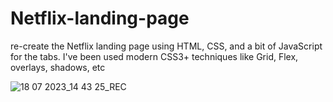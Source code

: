 # Netflix-landing-page
re-create the Netflix landing page using HTML, CSS, and a bit of JavaScript for the tabs. I've been used modern CSS3+ techniques like Grid, Flex, overlays, shadows, etc

![18 07 2023_14 43 25_REC](https://github.com/aysegulyasar05/Netflix-landing-page/assets/65957331/408b19a0-f8bd-462a-a5a7-6d13f3b2220c)
